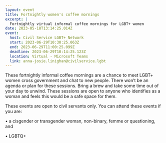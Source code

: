 ```yaml
---
layout: event
title: Fortnightly women's coffee mornings
excerpt: |
  Fortnightly virtual informal coffee mornings for LGBT+ women
date: 2023-05-18T13:14:25.014Z
event:
  host: Civil Service LGBT+ Network
  start: 2023-06-29T10:30:25.063Z
  end: 2023-06-29T11:00:25.099Z
  deadline: 2023-06-29T10:14:25.123Z
  location: Virtual - Microsoft Teams
  link: anna-josie.linighan@civilservice.lgbt
---
```

These fortnightly informal coffee mornings are a chance to meet LGBT+ women cross government and chat to new people. There won’t be an agenda or plan for these sessions. Bring a brew and take some time out of your day to unwind. These sessions are open to anyone who identifies as a woman and feels this would be a safe space for them. 



These events are open to civil servants only. You can attend these events if you are:

• a cisgender or transgender woman, non-binary, femme or questioning, and

• LGBTQ+